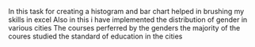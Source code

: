 In this task for creating a histogram and bar chart helped in brushing my skills in excel
Also in this i have implemented the distribution of gender in various cities
The courses perferred by the genders
the majority of the coures studied
the standard of education in the cities
